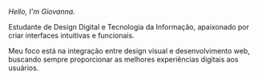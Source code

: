 *Hello, I'm Giovanna.* 




Estudante de Design Digital e Tecnologia da Informação, apaixonado por criar interfaces intuitivas e funcionais. 

Meu foco está na integração entre design visual e desenvolvimento web, buscando sempre proporcionar as melhores experiências digitais aos usuários.
